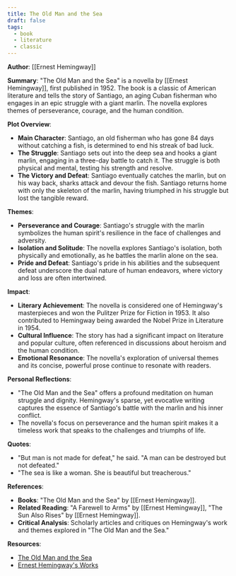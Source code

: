 ```yaml
---
title: The Old Man and the Sea
draft: false
tags:
  - book
  - literature
  - classic
---
```


**Author**: [[Ernest Hemingway]]

**Summary**:
"The Old Man and the Sea" is a novella by [[Ernest Hemingway]], first published in 1952. The book is a classic of American literature and tells the story of Santiago, an aging Cuban fisherman who engages in an epic struggle with a giant marlin. The novella explores themes of perseverance, courage, and the human condition.

**Plot Overview**:

- **Main Character**: Santiago, an old fisherman who has gone 84 days without catching a fish, is determined to end his streak of bad luck.
- **The Struggle**: Santiago sets out into the deep sea and hooks a giant marlin, engaging in a three-day battle to catch it. The struggle is both physical and mental, testing his strength and resolve.
- **The Victory and Defeat**: Santiago eventually catches the marlin, but on his way back, sharks attack and devour the fish. Santiago returns home with only the skeleton of the marlin, having triumphed in his struggle but lost the tangible reward.

**Themes**:

- **Perseverance and Courage**: Santiago's struggle with the marlin symbolizes the human spirit's resilience in the face of challenges and adversity.
- **Isolation and Solitude**: The novella explores Santiago's isolation, both physically and emotionally, as he battles the marlin alone on the sea.
- **Pride and Defeat**: Santiago's pride in his abilities and the subsequent defeat underscore the dual nature of human endeavors, where victory and loss are often intertwined.

**Impact**:

- **Literary Achievement**: The novella is considered one of Hemingway's masterpieces and won the Pulitzer Prize for Fiction in 1953. It also contributed to Hemingway being awarded the Nobel Prize in Literature in 1954.
- **Cultural Influence**: The story has had a significant impact on literature and popular culture, often referenced in discussions about heroism and the human condition.
- **Emotional Resonance**: The novella's exploration of universal themes and its concise, powerful prose continue to resonate with readers.

**Personal Reflections**:

- "The Old Man and the Sea" offers a profound meditation on human struggle and dignity. Hemingway's sparse, yet evocative writing captures the essence of Santiago's battle with the marlin and his inner conflict.
- The novella's focus on perseverance and the human spirit makes it a timeless work that speaks to the challenges and triumphs of life.

**Quotes**:

- "But man is not made for defeat," he said. "A man can be destroyed but not defeated."
- "The sea is like a woman. She is beautiful but treacherous."

**References**:

- **Books**: "The Old Man and the Sea" by [[Ernest Hemingway]].
- **Related Reading**: "A Farewell to Arms" by [[Ernest Hemingway]], "The Sun Also Rises" by [[Ernest Hemingway]].
- **Critical Analysis**: Scholarly articles and critiques on Hemingway's work and themes explored in "The Old Man and the Sea."

**Resources**:

- [The Old Man and the Sea](https://www.amazon.com/Old-Man-Sea-Ernest-Hemingway/dp/0684801221)
- [Ernest Hemingway's Works](https://www.ernesthemingwaycollection.com/)
